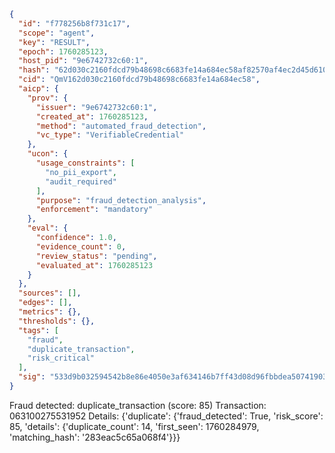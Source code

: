 ```json
{
  "id": "f778256b8f731c17",
  "scope": "agent",
  "key": "RESULT",
  "epoch": 1760285123,
  "host_pid": "9e6742732c60:1",
  "hash": "62d030c2160fdcd79b48698c6683fe14a684ec58af82570af4ec2d45d6100be9",
  "cid": "QmV162d030c2160fdcd79b48698c6683fe14a684ec58",
  "aicp": {
    "prov": {
      "issuer": "9e6742732c60:1",
      "created_at": 1760285123,
      "method": "automated_fraud_detection",
      "vc_type": "VerifiableCredential"
    },
    "ucon": {
      "usage_constraints": [
        "no_pii_export",
        "audit_required"
      ],
      "purpose": "fraud_detection_analysis",
      "enforcement": "mandatory"
    },
    "eval": {
      "confidence": 1.0,
      "evidence_count": 0,
      "review_status": "pending",
      "evaluated_at": 1760285123
    }
  },
  "sources": [],
  "edges": [],
  "metrics": {},
  "thresholds": {},
  "tags": [
    "fraud",
    "duplicate_transaction",
    "risk_critical"
  ],
  "sig": "533d9b032594542b8e86e4050e3af634146b7ff43d08d96fbbdea50741903e19"
}
```

Fraud detected: duplicate_transaction (score: 85)
Transaction: 063100275531952
Details: {'duplicate': {'fraud_detected': True, 'risk_score': 85, 'details': {'duplicate_count': 14, 'first_seen': 1760284979, 'matching_hash': '283eac5c65a068f4'}}}